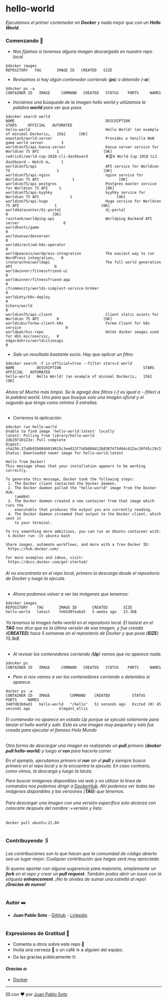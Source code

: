# hello-world

_Ejecutamos el primer contenedor en **Docker** y nada mejor que con un **Hello World**._

### Comenzando 🚀

* _Nos fijamos si tenemos alguna imagen descargada en nuestro repo local_

```ssh
$docker images
REPOSITORY   TAG       IMAGE ID   CREATED   SIZE
```

* _Revisamos si hay algún contenedor corriendo (**ps**) o detenido (**-a**):_

```ssh
$docker ps -a
CONTAINER ID   IMAGE     COMMAND   CREATED   STATUS    PORTS     NAMES
```

* _Iniciamos una búsqueda de la imagen hello world y utilizamos la palabra **world** para ver que pasa._

```ssh
$docker search world
NAME                                         DESCRIPTION                                     STARS     OFFICIAL   AUTOMATED
hello-world                                  Hello World! (an example of minimal Dockeriz…   1562      [OK]       
wowstack/world-server                        Provides a Vanilla WoW game world server        3                    
worldcon75/api-kansa-server                  Kansa server service for Worldcon 75 API        1                    [OK]
cedricbl/world-cup-2018-cli-dashboard        ⚽🏆A World Cup 2018 CLI dashboard – Watch m…     1                    
worldcon75/api                               API service for Worldcon 75                     1                    [OK]
worldcon75/api-nginx                         nginx service for Worldcon 75 API               1                    [OK]
worldcon75/api-postgres                      Postgres master service for Worldcon 75 API     1                    [OK]
worldcon75/api-kyyhky                        kyyhky service for Worldcon 75 API              1                    [OK]
worldcon75/api-hugo                          Hugo service for Worldcon 75 API                1                    [OK]
worlddatacenter/dj-portal                    dj-portal                                       0                    [OK]
raintank/worldping-api                       Worldping Backend API server                    0                    
worldhosts/game                                                                              0                    
worldsense/devserver                                                                         0                    
worlddirect/wd-k8s-operator                                                                  0                    
worldpeaceio/wordpress-integration           The easiest way to run WordPress integration…   0                    
ironarachne/worldapi                         The full world generation API                   0                    
worldwinner/fitnessfriend-ui                                                                 0                    
worldwinner/fitnessfriend-app                                                                0                    
cfcommunity/worlds-simplest-service-broker                                                   0                    
worldiety/k8s-deploy                                                                         0                    
bihero/world                                                                                 0                    
worldcon75/api-client                        Client static assets for Worldcon 75 API        0                    [OK]
worldsibu/forma-client-k8s                   Forma Client for k8s service                    0                    
worldpak/hss-repo                            Holds docker images used for HSS microservic…   0                    
edgardohriv/worldcitiesapi                                                                   0                    
```

* _Sale un resultado bastante sucio. Hay que aplicar un filtro:_

```ssh
$docker search -f is-official=true --filter stars=3 world
NAME          DESCRIPTION                                     STARS     OFFICIAL   AUTOMATED
hello-world   Hello World! (an example of minimal Dockeriz…   1562      [OK]       
```

###### _Ahora sí! Mucho más limpio. Se le agregó dos filtros (-f es igual a --filter) a la palabra world. Uno para que busque solo una imagen oficial y el segundo que tenga como mínimo 3 estrellas._

* _Corremos la aplicación:_

```ssh
$docker run hello-world
Unable to find image 'hello-world:latest' locally
latest: Pulling from library/hello-world
2db29710123e: Pull complete 
Digest: sha256:37a0b92b08d4919615c3ee023f7ddb068d12b8387475d64c622ac30f45c29c51
Status: Downloaded newer image for hello-world:latest

Hello from Docker!
This message shows that your installation appears to be working correctly.

To generate this message, Docker took the following steps:
 1. The Docker client contacted the Docker daemon.
 2. The Docker daemon pulled the "hello-world" image from the Docker Hub.
    (amd64)
 3. The Docker daemon created a new container from that image which runs the
    executable that produces the output you are currently reading.
 4. The Docker daemon streamed that output to the Docker client, which sent it
    to your terminal.

To try something more ambitious, you can run an Ubuntu container with:
 $ docker run -it ubuntu bash

Share images, automate workflows, and more with a free Docker ID:
 https://hub.docker.com/

For more examples and ideas, visit:
 https://docs.docker.com/get-started/
```

###### _Al no encontrarla en el repo local, primero la descarga desde el repositorio de Docker y luego la ejecuta._

* _Ahora podemos volver a ver las imágenes que tenemos:_

```ssh
$docker images
REPOSITORY    TAG       IMAGE ID       CREATED       SIZE
hello-world   latest    feb5d9fea6a5   5 weeks ago   13.3kB
```

###### _Ya tenemos la imagen hello-world en el repositorio local. El lastest en el **TAG** nos dice que es la última versión de esa imagen, y fue creada (**CREATED**) hace 5 semanas en el repositorio de Docker y que pesa (**SIZE**) 13.3kB._

* _Al revisar los contenedores corriendo (**Up**) vemos que no aparece nada._

```ssh
$docker ps
CONTAINER ID   IMAGE     COMMAND   CREATED   STATUS    PORTS     NAMES
```

* _Pero si nos vamos a ver los contenedores corriendo o detenidos sí aparece._

```ssh
docker ps -a
CONTAINER ID   IMAGE         COMMAND    CREATED          STATUS                      PORTS     NAMES
340fd81b0ad1   hello-world   "/hello"   51 seconds ago   Exited (0) 45 seconds ago             elegant_ellis
```

###### _El contenedor no aparece en estado Up porque se ejecutó solamente para lanzar el hello world y salir. Esta es una imagen muy pequeña y solo fue creada para ejecutar el famoso Hola Mundo_

_Otra forma de descargar una imagen es realizando un **pull** primero (**docker pull hello-world**) y luego el **run** para hacerla correr._ 

_En el ejemplo, ejecutamos primero el **run** sin el **pull** y siempre busca primero en el repo local y si la encuentra la ejecuta. En caso contrario, como vimos, la descarga y luego la lanza._

_Para buscar imágenes disponibles vía web y no utilizar la línea de comandos nos podemos dirigir a [DockerHub](https://www.docker.com/products/docker-hub). Ahí podemos ver todas las imágenes disponibles y las versiones (**TAG**) que tenemos._

###### _Para descargar una imagen con una versión específica solo alcanza con colocarle después del nombre :+versión y listo:_
```ssh
docker pull ubuntu:21.04
```

# 
### Contribuyendo 🖇️

_Las contribuciones son lo que hacen que la comunidad de código abierto sea un lugar mejor. Cualquier contribución que hagas será muy apreciada._

_Si queres aportar con alguna sugerencia para mejorarlo, simplemente un **fork** en el repo y crear un **pull request**. También podes abrir un issue con la etiqueta **enhancement**. ¡No te olvides de sumar una estrella al repo! **¡Gracias de nuevo!**_

# 
### Autor ✒️

* **Juan Pablo Soto** - [GitHub](https://github.com/parrot26) - [Linkedin](www.linkedin.com/in/juanpablosoto26)


# 
### Expresiones de Gratitud 🎁

* Comenta a otros sobre este repo 📢
* Invita una cerveza 🍺 o un café ☕ a alguien del equipo. 
* Da las gracias públicamente 🤓.

#### _Gracias a:_

* [Docker](https://www.docker.com/)


---
⌨️ con ❤️ por [Juan Pablo Soto](https://github.com/parrot26)





